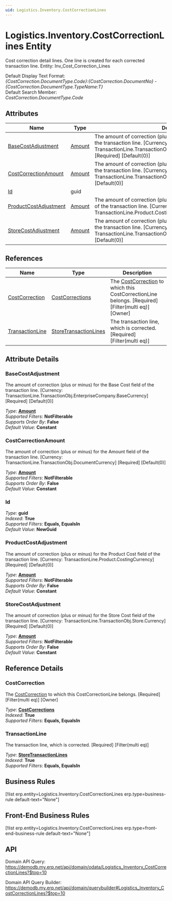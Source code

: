 ```yaml
---
uid: Logistics.Inventory.CostCorrectionLines
---
```

# Logistics.Inventory.CostCorrectionLines Entity

Cost correction detail lines. One line is created for each corrected transaction line. Entity: Inv_Cost_Correction_Lines

Default Display Text Format:  
_{CostCorrection.DocumentType.Code}:{CostCorrection.DocumentNo} - {CostCorrection.DocumentType.TypeName:T}_  
Default Search Member:  
_CostCorrection.DocumentType.Code_  

## Attributes

| Name | Type | Description |
| ---- | ---- | --- |
| [BaseCostAdjustment](Logistics.Inventory.CostCorrectionLines.md#basecostadjustment) | [Amount](../data-types.md#amount) | The amount of correction (plus or minus) for the Base Cost field of the transaction line. [Currency: TransactionLine.TransactionObj.EnterpriseCompany.BaseCurrency] [Required] [Default(0)] 
| [CostCorrectionAmount](Logistics.Inventory.CostCorrectionLines.md#costcorrectionamount) | [Amount](../data-types.md#amount) | The amount of correction (plus or minus) for the Amount field of the transaction line. [Currency: TransactionLine.TransactionObj.DocumentCurrency] [Required] [Default(0)] 
| [Id](Logistics.Inventory.CostCorrectionLines.md#id) | guid |  
| [ProductCostAdjustment](Logistics.Inventory.CostCorrectionLines.md#productcostadjustment) | [Amount](../data-types.md#amount) | The amount of correction (plus or minus) for the Product Cost field of the transaction line. [Currency: TransactionLine.Product.CostingCurrency] [Required] [Default(0)] 
| [StoreCostAdjustment](Logistics.Inventory.CostCorrectionLines.md#storecostadjustment) | [Amount](../data-types.md#amount) | The amount of correction (plus or minus) for the Store Cost field of the transaction line. [Currency: TransactionLine.TransactionObj.Store.Currency] [Required] [Default(0)] 

## References

| Name | Type | Description |
| ---- | ---- | --- |
| [CostCorrection](Logistics.Inventory.CostCorrectionLines.md#costcorrection) | [CostCorrections](Logistics.Inventory.CostCorrections.md) | The [CostCorrection](Logistics.Inventory.CostCorrectionLines.md#costcorrection) to which this CostCorrectionLine belongs. [Required] [Filter(multi eq)] [Owner] |
| [TransactionLine](Logistics.Inventory.CostCorrectionLines.md#transactionline) | [StoreTransactionLines](Logistics.Inventory.StoreTransactionLines.md) | The transaction line, which is corrected. [Required] [Filter(multi eq)] |


## Attribute Details

### BaseCostAdjustment

The amount of correction (plus or minus) for the Base Cost field of the transaction line. [Currency: TransactionLine.TransactionObj.EnterpriseCompany.BaseCurrency] [Required] [Default(0)]

_Type_: **[Amount](../data-types.md#amount)**  
_Supported Filters_: **NotFilterable**  
_Supports Order By_: **False**  
_Default Value_: **Constant**  

### CostCorrectionAmount

The amount of correction (plus or minus) for the Amount field of the transaction line. [Currency: TransactionLine.TransactionObj.DocumentCurrency] [Required] [Default(0)]

_Type_: **[Amount](../data-types.md#amount)**  
_Supported Filters_: **NotFilterable**  
_Supports Order By_: **False**  
_Default Value_: **Constant**  

### Id

_Type_: **guid**  
_Indexed_: **True**  
_Supported Filters_: **Equals, EqualsIn**  
_Default Value_: **NewGuid**  

### ProductCostAdjustment

The amount of correction (plus or minus) for the Product Cost field of the transaction line. [Currency: TransactionLine.Product.CostingCurrency] [Required] [Default(0)]

_Type_: **[Amount](../data-types.md#amount)**  
_Supported Filters_: **NotFilterable**  
_Supports Order By_: **False**  
_Default Value_: **Constant**  

### StoreCostAdjustment

The amount of correction (plus or minus) for the Store Cost field of the transaction line. [Currency: TransactionLine.TransactionObj.Store.Currency] [Required] [Default(0)]

_Type_: **[Amount](../data-types.md#amount)**  
_Supported Filters_: **NotFilterable**  
_Supports Order By_: **False**  
_Default Value_: **Constant**  


## Reference Details

### CostCorrection

The [CostCorrection](Logistics.Inventory.CostCorrectionLines.md#costcorrection) to which this CostCorrectionLine belongs. [Required] [Filter(multi eq)] [Owner]

_Type_: **[CostCorrections](Logistics.Inventory.CostCorrections.md)**  
_Indexed_: **True**  
_Supported Filters_: **Equals, EqualsIn**  

### TransactionLine

The transaction line, which is corrected. [Required] [Filter(multi eq)]

_Type_: **[StoreTransactionLines](Logistics.Inventory.StoreTransactionLines.md)**  
_Indexed_: **True**  
_Supported Filters_: **Equals, EqualsIn**  



## Business Rules

[!list erp.entity=Logistics.Inventory.CostCorrectionLines erp.type=business-rule default-text="None"]

## Front-End Business Rules

[!list erp.entity=Logistics.Inventory.CostCorrectionLines erp.type=front-end-business-rule default-text="None"]

## API

Domain API Query:
<https://demodb.my.erp.net/api/domain/odata/Logistics_Inventory_CostCorrectionLines?$top=10>

Domain API Query Builder:
<https://demodb.my.erp.net/api/domain/querybuilder#Logistics_Inventory_CostCorrectionLines?$top=10>

